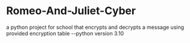 # Romeo-And-Juliet-Cyber
a python project for school that encrypts and decrypts a message using provided encryption table
--python version 3.10
